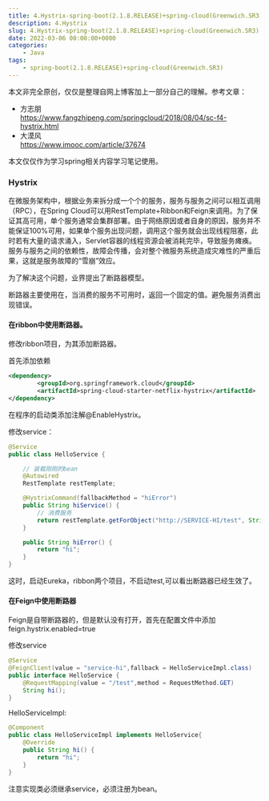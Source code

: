 ```yaml
---
title: 4.Hystrix-spring-boot(2.1.8.RELEASE)+spring-cloud(Greenwich.SR3)
description: 4.Hystrix
slug: 4.Hystrix-spring-boot(2.1.8.RELEASE)+spring-cloud(Greenwich.SR3)
date: 2022-03-06 00:00:00+0000
categories:
    - Java
tags:
    - spring-boot(2.1.8.RELEASE)+spring-cloud(Greenwich.SR3)
---
```


本文非完全原创，仅仅是整理自网上博客加上一部分自己的理解。参考文章：  
* 方志朋  
https://www.fangzhipeng.com/springcloud/2018/08/04/sc-f4-hystrix.html
* 大漠风  
https://www.imooc.com/article/37674

本文仅仅作为学习spring相关内容学习笔记使用。

### Hystrix
在微服务架构中，根据业务来拆分成一个个的服务，服务与服务之间可以相互调用（RPC），在Spring Cloud可以用RestTemplate+Ribbon和Feign来调用。为了保证其高可用，单个服务通常会集群部署。由于网络原因或者自身的原因，服务并不能保证100%可用，如果单个服务出现问题，调用这个服务就会出现线程阻塞，此时若有大量的请求涌入，Servlet容器的线程资源会被消耗完毕，导致服务瘫痪。服务与服务之间的依赖性，故障会传播，会对整个微服务系统造成灾难性的严重后果，这就是服务故障的“雪崩”效应。

为了解决这个问题，业界提出了断路器模型。

断路器主要使用在，当消费的服务不可用时，返回一个固定的值。避免服务消费出现错误。

#### 在ribbon中使用断路器。  
修改ribbon项目，为其添加断路器。

首先添加依赖
```xml
<dependency>
        <groupId>org.springframework.cloud</groupId>
        <artifactId>spring-cloud-starter-netflix-hystrix</artifactId>
</dependency>
```

在程序的启动类添加注解@EnableHystrix。

修改service：
```java
@Service
public class HelloService {

    // 装载刚刚的bean
    @Autowired
    RestTemplate restTemplate;

    @HystrixCommand(fallbackMethod = "hiError")
    public String hiService() {
        // 消费服务
        return restTemplate.getForObject("http://SERVICE-HI/test", String.class);
    }

    public String hiError() {
        return "hi";
    }
}
```

这时，启动Eureka，ribbon两个项目，不启动test,可以看出断路器已经生效了。

#### 在Feign中使用断路器

Feign是自带断路器的，但是默认没有打开，首先在配置文件中添加feign.hystrix.enabled=true

修改service

```java
@Service
@FeignClient(value = "service-hi",fallback = HelloServiceImpl.class)
public interface HelloService {
    @RequestMapping(value = "/test",method = RequestMethod.GET)
    String hi();
}
```

HelloServiceImpl:
```java
@Component
public class HelloServiceImpl implements HelloService{
    @Override
    public String hi() {
        return "hi";
    }
}
```

注意实现类必须继承service，必须注册为bean。
